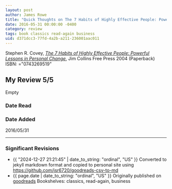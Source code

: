 ```yaml
---
layout: post
author: James Rowe
title: "Quick Thoughts on The 7 Habits of Highly Effective People: Powerful Lessons in Personal Change"
date: 2016-05-31 00:00:00 -0400
category: review
tags: book classics read-again business
uid: d371dcc3-77fd-4a2b-a211-236001aac011
---
```


Stephen R. Covey, *[The 7 Habits of Highly Effective People: Powerful Lessons in Personal Change](https://www.goodreads.com/book/show/36072)*, Jim Collins Free Press 2004 (Paperback) ISBN: ="0743269519"

## My Review 5/5

Empty

### Date Read


### Date Added
2016/05/31

---

### Significant Revisions

- {{ "2024-12-27 21:21:45" | date_to_string: "ordinal", "US" }} Converted to jekyll markdown format and copied to personal site using <https://github.com/jsr6720/goodreads-csv-to-md>
- {{ page.date | date_to_string: "ordinal", "US" }} Originally published on [goodreads](https://www.goodreads.com) Bookshelves: classics, read-again, business